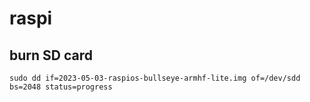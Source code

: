# raspi

## burn SD card
```
sudo dd if=2023-05-03-raspios-bullseye-armhf-lite.img of=/dev/sdd bs=2048 status=progress
```
